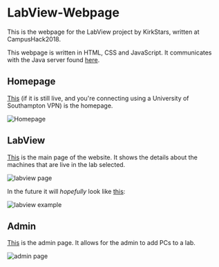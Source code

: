 # LabView-Webpage
This is the webpage for the LabView project by KirkStars, written at CampusHack2018.

This webpage is written in HTML, CSS and JavaScript. It communicates with the Java server found [here](https://github.com/BreD1810/LabView-Server).

## Homepage
[This](http://labview.me/) (if it is still live, and you're connecting using a University of Southampton VPN) is the homepage.

![Homepage](https://i.imgur.com/84KKmNE.png)

## LabView
[This](http://labview.me/labview) is the main page of the website. It shows the details about the machines that are live in the lab selected.

![labview page](https://i.imgur.com/S9DA2rt.png)

In the future it will *hopefully* look like [this](http://labview.me/tableexample):

![labview example](https://i.imgur.com/Z3EFQb3.png)

## Admin
[This](http://labview.me/admin) is the admin page. It allows for the admin to add PCs to a lab.

![admin page](https://i.imgur.com/11IzHxm.png)
